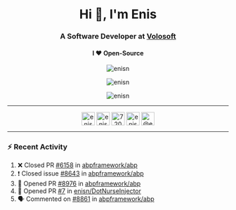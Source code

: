 <h1 align="center">Hi 👋, I'm Enis</h1>
<h3 align="center">A Software Developer at <a href="/volosoft">Volosoft</a></h3>

<h4 align="center"> I ❤ Open-Source</h4>

<p align="center"> <img src="https://komarev.com/ghpvc/?username=enisn" alt="enisn" /> </p>

<p align="center">
<img src="https://github-readme-stats.vercel.app/api/top-langs/?username=enisn&layout=compact" alt="enisn" />
</p>

<p align="center">
<img src="https://github-readme-stats.vercel.app/api?username=enisn&show_icons=true" alt="enisn" />
</p>

<hr />

<p align="center">
<a href="https://dev.to/enisn" target="blank"><img align="center" src="https://cdn.jsdelivr.net/npm/simple-icons@3.0.1/icons/dev-dot-to.svg" alt="enisn" height="30" width="30" /></a>
<a href="https://twitter.com/enisnecipoglu" target="blank"><img align="center" src="https://cdn.jsdelivr.net/npm/simple-icons@3.0.1/icons/twitter.svg" alt="enisnecipoglu" height="30" width="30" /></a>
<a href="https://stackoverflow.com/users/7200126" target="blank"><img align="center" src="https://cdn.jsdelivr.net/npm/simple-icons@3.0.1/icons/stackoverflow.svg" alt="7200126" height="30" width="30" /></a>
<a href="https://instagram.com/enisnecipoglu" target="blank"><img align="center" src="https://cdn.jsdelivr.net/npm/simple-icons@3.0.1/icons/instagram.svg" alt="enisnecipoglu" height="30" width="30" /></a>
<a href="https://medium.com/@enis.necipoglu" target="blank"><img align="center" src="https://cdn.jsdelivr.net/npm/simple-icons@3.0.1/icons/medium.svg" alt="@enis.necipoglu" height="30" width="30" /></a>
</p>

<hr />

### :zap: Recent Activity

<!--START_SECTION:activity-->
1. ❌ Closed PR [#6158](https://github.com/abpframework/abp/pull/6158) in [abpframework/abp](https://github.com/abpframework/abp)
2. ❗️ Closed issue [#8643](https://github.com/abpframework/abp/issues/8643) in [abpframework/abp](https://github.com/abpframework/abp)
3. 💪 Opened PR [#8976](https://github.com/abpframework/abp/pull/8976) in [abpframework/abp](https://github.com/abpframework/abp)
4. 💪 Opened PR [#7](https://github.com/enisn/DotNurseInjector/pull/7) in [enisn/DotNurseInjector](https://github.com/enisn/DotNurseInjector)
5. 🗣 Commented on [#8861](https://github.com/abpframework/abp/issues/8861) in [abpframework/abp](https://github.com/abpframework/abp)
<!--END_SECTION:activity-->
